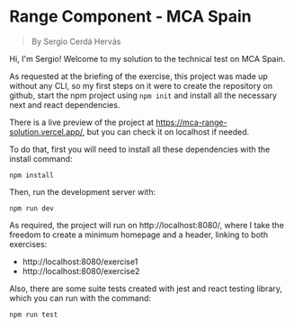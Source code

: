 # Range Component - MCA Spain
> By Sergio Cerdá Hervás

Hi, I'm Sergio! Welcome to my solution to the technical test on MCA Spain. 

As requested at the briefing of the exercise, this project was made up without any CLI, so my first steps on it were to create the repository on github, start the npm project using `npm init` and install all the necessary next and react dependencies.

There is a live preview of the project at https://mca-range-solution.vercel.app/, but you can check it on localhost if needed.

To do that, first you will need to install all these dependencies with the install command:

```
npm install
```

Then, run the development server with:

```
npm run dev
```

As required, the project will run on http://localhost:8080/, where I take the freedom to create a minimum homepage and a header, linking to both exercises:

- http://localhost:8080/exercise1
- http://localhost:8080/exercise2


Also, there are some suite tests created with jest and react testing library, which you can run with the command:

```
npm run test
```